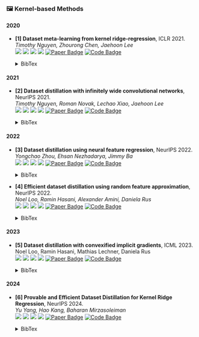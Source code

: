 ### 🖼️ Kernel-based Methods

#### 2020

- **[1] Dataset meta-learning from kernel ridge-regression**, ICLR 2021.   
   *Timothy Nguyen, Zhourong Chen, Jaehoon Lee*   
  ![](https://img.shields.io/badge/KIP-blue) ![](https://img.shields.io/badge/Image_Classification-green)  ![](https://img.shields.io/badge/Kernel_Methods-red) ![](https://img.shields.io/badge/Dataset_Distillation-orange)
  <a href="https://openreview.net/forum?id=l-PrrQrK0QR"><img src="https://img.shields.io/badge/ICLR-Paper-%23D2691E?logo=ICLR" alt="Paper Badge"></a>
  <a href="https://github.com/google/neural-tangents"><img src="https://img.shields.io/badge/GitHub-Code-brightgreen?logo=github" alt="Code Badge"></a>

    <details> <summary>BibTex</summary>


    ```bibtex
        @inproceedings{
        nguyen2021dataset,
        title={Dataset Meta-Learning from Kernel Ridge-Regression},
        author={Timothy Nguyen and Zhourong Chen and Jaehoon Lee},
        booktitle={International Conference on Learning Representations},
        year={2021},
        url={https://openreview.net/forum?id=l-PrrQrK0QR}
    }

</details> 

#### 2021

- **[2] Dataset distillation with infinitely wide convolutional networks**, NeurIPS 2021.   
  *Timothy Nguyen, Roman Novak, Lechao Xiao, Jaehoon Lee*   
  ![](https://img.shields.io/badge/LS-blue) ![](https://img.shields.io/badge/Image_Classification-green)  ![](https://img.shields.io/badge/Kernel_Methods-red) ![](https://img.shields.io/badge/Dataset_Distillation-orange)
  <a href="https://papers.neurips.cc/paper/2021/file/299a23a2291e2126b91d54f3601ec162-Paper.pdf"><img src="https://img.shields.io/badge/NeurIPS-Paper-%23D2691E?logo=arXiv" alt="Paper Badge"></a>
  <a href="https://github.com/google/neural-tangents"><img src="https://img.shields.io/badge/GitHub-Code-brightgreen?logo=github" alt="Code Badge"></a>

    <details> <summary>BibTex</summary>


    ```bibtex
    @article{nguyen2021dataset,
      title={Dataset distillation with infinitely wide convolutional networks},
      author={Nguyen, Timothy and Novak, Roman and Xiao, Lechao and Lee, Jaehoon},
      journal={Advances in Neural Information Processing Systems},
      volume={34},
      pages={5186--5198},
      year={2021}
    }

</details> 

#### 2022

- **[3] Dataset distillation using neural feature regression**, NeurIPS 2022.   
  *Yongchao Zhou, Ehsan Nezhadarya, Jimmy Ba*   
  ![](https://img.shields.io/badge/FRePo-blue) ![](https://img.shields.io/badge/Image_Classification-green)  ![](https://img.shields.io/badge/Kernel_Methods-red) ![](https://img.shields.io/badge/Dataset_Distillation-orange)
  <a href="https://proceedings.neurips.cc/paper_files/paper/2022/file/3fe2a777282299ecb4f9e7ebb531f0ab-Supplemental-Conference.pdf"><img src="https://img.shields.io/badge/NeurIPS-Paper-%23D2691E?logo=arXiv" alt="Paper Badge"></a>
  <a href="https://github.com/yongchaoz/FRePo"><img src="https://img.shields.io/badge/GitHub-Code-brightgreen?logo=github" alt="Code Badge"></a>

    <details> <summary>BibTex</summary>


    ```bibtex
    @article{zhou2022dataset,
      title={Dataset distillation using neural feature regression},
      author={Zhou, Yongchao and Nezhadarya, Ehsan and Ba, Jimmy},
      journal={Advances in Neural Information Processing Systems},
      volume={35},
      pages={9813--9827},
      year={2022}
    }
    

</details> 

- **[4] Efficient dataset distillation using random feature approximation**, NeurIPS 2022.   
  *Noel Loo, Ramin Hasani, Alexander Amini, Daniela Rus*   
  ![](https://img.shields.io/badge/RFAD-blue)  ![](https://img.shields.io/badge/Image_Classification-green)  ![](https://img.shields.io/badge/Kernel_Methods-red) ![](https://img.shields.io/badge/Dataset_Distillation-orange)
  <a href="https://proceedings.neurips.cc/paper_files/paper/2022/file/5a28f46993c19f428f482cc59db40870-Paper-Conference.pdf"><img src="https://img.shields.io/badge/NeurIPS-Paper-%23D2691E?logo=arXiv" alt="Paper Badge"></a>
  <a href="https://github.com/yolky/RFAD"><img src="https://img.shields.io/badge/GitHub-Code-brightgreen?logo=github" alt="Code Badge"></a>
  
    <details> <summary>BibTex</summary>


    ```bibtex
    @article{loo2022efficient,
      title={Efficient dataset distillation using random feature approximation},
      author={Loo, Noel and Hasani, Ramin and Amini, Alexander and Rus, Daniela},
      journal={Advances in Neural Information Processing Systems},
      volume={35},
      pages={13877--13891},
      year={2022}
    }

</details> 

#### 2023

- **[5] Dataset distillation with convexified implicit gradients**, ICML 2023.   
  Noel Loo, Ramin Hasani, Mathias Lechner, Daniela Rus  
  ![](https://img.shields.io/badge/RCIG-blue) ![](https://img.shields.io/badge/Image_Classification-green)  ![](https://img.shields.io/badge/Kernel_Methods-red) ![](https://img.shields.io/badge/Dataset_Distillation-orange)
  <a href="https://proceedings.mlr.press/v202/loo23a/loo23a.pdf"><img src="https://img.shields.io/badge/ICML-Paper-%23D2691E?logo=arXiv" alt="Paper Badge"></a>
  <a href="https://github.com/yolky/RCIG"><img src="https://img.shields.io/badge/GitHub-Code-brightgreen?logo=github" alt="Code Badge"></a>

    <details> <summary>BibTex</summary>


    ```bibtex
    @inproceedings{loo2023dataset,
      title={Dataset distillation with convexified implicit gradients},
      author={Loo, Noel and Hasani, Ramin and Lechner, Mathias and Rus, Daniela},
      booktitle={International Conference on Machine Learning},
      pages={22649--22674},
      year={2023},
      organization={PMLR}
    }

</details> 

#### 2024

- **[6] Provable and Efficient Dataset Distillation for Kernel Ridge Regression**, NeurIPS 2024.   
  *Yu Yang, Hao Kang, Baharan Mirzasoleiman*   
  ![](https://img.shields.io/badge/KRR-blue) ![](https://img.shields.io/badge/Image_Classification-green)  ![](https://img.shields.io/badge/Kernel_Methods-red) ![](https://img.shields.io/badge/Dataset_Distillation-orange)
  <a href="https://openreview.net/pdf?id=WI2VpcBdnd"><img src="https://img.shields.io/badge/NeurIPS-Paper-%23D2691E?logo=arXiv" alt="Paper Badge"></a> <a href="https://github.com/Trustworthy-ML-Lab/provable-efficient-dataset-distill-KRR"><img src="https://img.shields.io/badge/GitHub-Code-brightgreen?logo=github" alt="Code Badge"></a>
  
    <details> <summary>BibTex</summary>


    ```bibtex
    @inproceedings{chenprovable,
      title={Provable and Efficient Dataset Distillation for Kernel Ridge Regression},
      author={Chen, Yilan and Huang, Wei and Weng, Tsui-Wei},
      booktitle={The Thirty-eighth Annual Conference on Neural Information Processing Systems}
    }

</details> 



